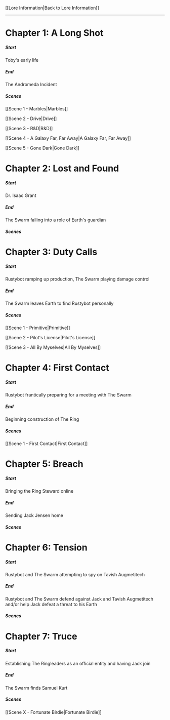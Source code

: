 [[Lore Information|Back to Lore Information]]

---

# Chapter 1: A Long Shot
##### Start
Toby's early life
##### End
The Andromeda Incident
##### Scenes
[[Scene 1 - Marbles|Marbles]]

[[Scene 2 - Drive|Drive]]

[[Scene 3 - R&D|R&D]]

[[Scene 4 - A Galaxy Far, Far Away|A Galaxy Far, Far Away]]

[[Scene 5 - Gone Dark|Gone Dark]]

# Chapter 2: Lost and Found
##### Start
Dr. Isaac Grant
##### End
The Swarm falling into a role of Earth's guardian
##### Scenes

# Chapter 3: Duty Calls
##### Start
Rustybot ramping up production, The Swarm playing damage control
##### End
The Swarm leaves Earth to find Rustybot personally
##### Scenes

[[Scene 1 - Primitive|Primitive]]

[[Scene 2 - Pilot's License|Pilot's License]]

[[Scene 3 - All By Myselves|All By Myselves]]

# Chapter 4: First Contact
##### Start
Rustybot frantically preparing for a meeting with The Swarm
##### End
Beginning construction of The Ring
##### Scenes

[[Scene 1 - First Contact|First Contact]]

# Chapter 5: Breach
##### Start
Bringing the Ring Steward online
##### End
Sending Jack Jensen home
##### Scenes

# Chapter 6: Tension
##### Start
Rustybot and The Swarm attempting to spy on Tavish Augmetitech
##### End
Rustybot and The Swarm defend against Jack and Tavish Augmetitech and/or help Jack defeat a threat to his Earth
##### Scenes

# Chapter 7: Truce
##### Start
Establishing The Ringleaders as an official entity and having Jack join
##### End
The Swarm finds Samuel Kurt
##### Scenes

[[Scene X - Fortunate Birdie|Fortunate Birdie]]